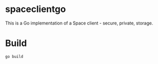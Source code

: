 spaceclientgo
=============

This is a Go implementation of a Space client - secure, private, storage.

Build
=====

    go build
